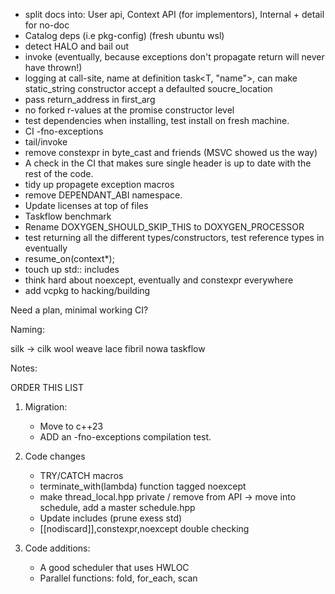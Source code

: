 

- split docs into: User api, Context API (for implementors), Internal + detail for no-doc
- Catalog deps (i.e pkg-config) (fresh ubuntu wsl)
- detect HALO and bail out
- invoke (eventually<T>, because exceptions don't propagate return will never have thrown!) 
- logging at call-site, name at definition task<T, "name">, can make static_string constructor accept a defaulted soucre_location
- pass return_address in first_arg
- no forked r-values at the promise constructor level
- test dependencies when installing, test install on fresh machine.
- CI -fno-exceptions
- tail/invoke
- remove constexpr in byte_cast and friends (MSVC showed us the way)
- A check in the CI that makes sure single header is up to date with the rest of the code.
- tidy up propagete exception macros
- remove DEPENDANT_ABI namespace.
- Update licenses at top of files
- Taskflow benchmark
- Rename DOXYGEN_SHOULD_SKIP_THIS to DOXYGEN_PROCESSOR
- test returning all the different types/constructors, test reference types in eventually
- resume_on(context*);
- touch up std:: includes
- think hard about noexcept, eventually and constexpr everywhere
- add vcpkg to hacking/building

Need a plan, minimal working CI?


Naming:

silk -> cilk
wool
weave 
lace
fibril
nowa
taskflow 


Notes:

ORDER THIS LIST


1. Migration:
      - Move to c++23
      - ADD an -fno-exceptions compilation test.

2. Code changes
      - TRY/CATCH macros
      - terminate_with(lambda) function tagged noexcept
      - make thread_local.hpp private / remove from API -> move into schedule, add a master schedule.hpp
      - Update includes (prune exess std)
      - [[nodiscard]],constexpr,noexcept double checking
      
3. Code additions:
      - A good scheduler that uses HWLOC
      - Parallel functions: fold, for_each, scan















